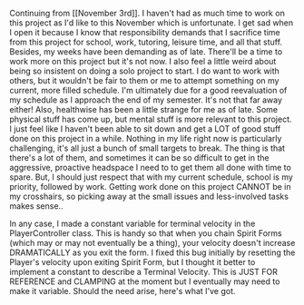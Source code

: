 Continuing from [[November 3rd]].
I haven't had as much time to work on this project as I'd like to this November which is unfortunate. I get sad when I open it because I know that responsibility demands that I sacrifice time from this project for school, work, tutoring, leisure time, and all that stuff. Besides, my weeks have been demanding as of  late. There'll be a time to work more on this project but it's not now.
I also feel a little weird about being so insistent on doing a solo project to start. I do want to  work with others, but it wouldn't be fair to them or me to attempt something on my current, more filled schedule. I'm ultimately due for a good reevaluation of my schedule as I approach the end of my semester. It's not that far away either!
Also, healthwise has been a little strange for me as of late. Some physical stuff has come up, but mental stuff is more relevant to this project. I just feel like I haven't been able to sit down and get a LOT of good stuff done on this project in a while. Nothing in my life right now is particularly challenging, it's all just a bunch of small targets to break. The thing is that there's a lot of them, and sometimes it can be so difficult to get in the aggressive, proactive headspace I need to to get them all done with time to spare. But, I should just respect that with my current schedule, school is my priority, followed by work. Getting work done on this project CANNOT be in my crosshairs, so picking away at the small issues and less-involved tasks makes sense..

In any case, I made a constant variable for terminal velocity in the PlayerController class. This is handy so that when you chain Spirit Forms (which may or may not eventually be a thing), your velocity doesn't increase DRAMATICALLY as you exit the form. I fixed this bug initially by resetting the Player's velocity upon exiting Spirit Form, but I thought it better to implement a constant to describe a Terminal Velocity. This is JUST FOR REFERENCE and CLAMPING at the moment but I eventually may need to make it variable. Should the need arise, here's what  I've got. 